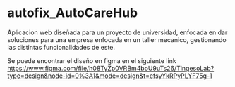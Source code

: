 # autofix_AutoCareHub
Aplicacion web diseñada para un proyecto de universidad, enfocada en dar soluciones para una empresa enfocada en un taller mecanico, gestionando las distintas funcionalidades de este.

Se puede encontrar el diseño en figma en el siguiente link
https://www.figma.com/file/h08TyZp0VRBm4boU9uTs26/TingesoLab?type=design&node-id=0%3A1&mode=design&t=efsyYkRPyPLYF75g-1
